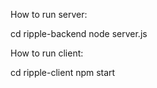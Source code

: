 How to run server:

cd ripple-backend
node server.js

How to run client:

cd ripple-client
npm start

